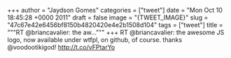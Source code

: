 
+++
author = "Jaydson Gomes"
categories = ["tweet"]
date = "Mon Oct 10 18:45:28 +0000 2011"
draft = false
image = "{TWEET_IMAGE}"
slug = "47c67e42e6456bf8150b4820420e4e2b1508d104"
tags = ["tweet"]
title = """RT @briancavalier: the aw..."""
+++
RT @briancavalier: the awesome JS logo, now available under wtfpl, on github, of course. thanks @voodootikigod! http://t.co/vFPtarYo

